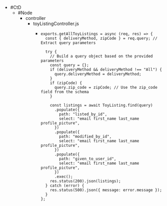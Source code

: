 - #CtD
	- #Node
		- controller
			- toyListingController.js
				- ```
				  exports.getAllToyListings = async (req, res) => {
				    const { deliveryMethod, zipCode } = req.query; // Extract query parameters
				  
				    try {
				      // Build a query object based on the provided parameters
				      const query = {};
				      if (deliveryMethod && deliveryMethod !== "All") {
				        query.deliveryMethod = deliveryMethod;
				      }
				      if (zipCode) {
				        query.zip_code = zipCode; // Use the zip_code field from the schema
				      }
				  
				      const listings = await ToyListing.find(query)
				        .populate({
				          path: "listed_by_id",
				          select: "email first_name last_name profile_picture",
				        })
				        .populate({
				          path: "modified_by_id",
				          select: "email first_name last_name profile_picture",
				        })
				        .populate({
				          path: "given_to_user_id",
				          select: "email first_name last_name profile_picture",
				        })
				        .exec();
				      res.status(200).json(listings);
				    } catch (error) {
				      res.status(500).json({ message: error.message });
				    }
				  };
				  ```